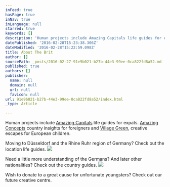 ```yaml
---
inFeed: true
hasPage: true
inNav: true
inLanguage: null
starred: true
keywords: []
description: 'Human projects include Amazing Capitals life guides for expats. Amazing Concepts country insights for foreigners and Village Green, creative escapes for European children'
datePublished: '2016-02-28T15:23:38.306Z'
dateModified: '2016-02-28T15:22:59.098Z'
title: About The Brit
author: []
sourcePath: _posts/2016-02-27-91e9b021-b27b-44e3-99ee-0ca822fd8a52.md
published: true
authors: []
publisher:
  name: null
  domain: null
  url: null
  favicon: null
url: 91e9b021-b27b-44e3-99ee-0ca822fd8a52/index.html
_type: Article

---
```

Human projects include [Amazing Capitals][0] life guides for expats. [Amazing Concepts][1] country insights for foreigners and [Village Green][2], creative escapes for European children.

Moving to Düsseldorf and the Rhine Ruhr region of Germany? Check out the location life guides.
![](https://the-grid-user-content.s3-us-west-2.amazonaws.com/62e4cc48-9af7-40f5-b5da-cef3c4801b89.JPG)

Need a little more understanding of  the Germans? And later other nationalities? Check out the country guides.
![](https://the-grid-user-content.s3-us-west-2.amazonaws.com/9099177b-1de5-4319-8126-036286bf4185.JPG)

Wish to donate to a great cause for unfortunate youngsters? Check out our future creative centre.

[0]: http://www.amazingcapitals.com/
[1]: http://www.amazingconcepts.co.uk/
[2]: http://www.villagegreen.eu/